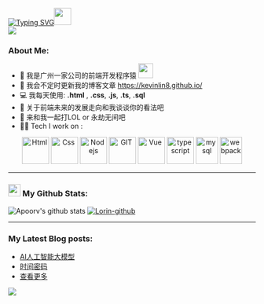 <a href="https://git.io/typing-svg"><img src="https://readme-typing-svg.demolab.com?font=Fira+Code&pause=1000&color=F7881D&random=false&width=435&lines=hey+%E6%88%91%E6%98%AF%E7%A8%8B%E5%BA%8F%E7%8C%BFLinXiao" alt="Typing SVG" /></a></a><img src="https://github.com/TheDudeThatCode/TheDudeThatCode/blob/master/Assets/Hi.gif" width="35" />
</br>
![](https://camo.githubusercontent.com/992babdffd8c74a1502de375fbdf7e4d54773242/68747470733a2f2f6d656469612e67697068792e636f6d2f6d656469612f53576f536b4e36447854737a71494b4571762f67697068792e676966)

###  About Me:
- 🏦 我是广州一家公司的前端开发程序猿 
      <img src="https://media.giphy.com/media/WUlplcMpOCEmTGBtBW/giphy.gif" width="30">
- 📝 我会不定时更新我的博客文章 <https://kevinlin8.github.io/>
- 💻 我每天使用: **.html** , **.css**, **.js**, **.ts**,  **.sql**
- 💬 关于前端未来的发展走向和我谈谈你的看法吧
- 👯 来和我一起打LOL or 永劫无间吧
- 🧑‍💻 Tech I work on :

<p align="center">
      <img src="https://www.vectorlogo.zone/logos/w3_html5/w3_html5-icon.svg" alt="Html" width="55" height="55"/> 
      <img src="https://www.vectorlogo.zone/logos/w3_css/w3_css-icon.svg" alt="Css" width="55" height="55"/>
      <img src="https://www.vectorlogo.zone/logos/nodejs/nodejs-icon.svg" alt="Nodejs" width="55" height="55"/>
      <img src="https://www.vectorlogo.zone/logos/git-scm/git-scm-icon.svg" alt="GIT" width="55" height="55"/> 
      <img src="https://www.vectorlogo.zone/logos/vuejs/vuejs-icon.svg" alt="Vue" width="55" height="55"/>
      <img src="https://www.vectorlogo.zone/logos/typescriptlang/typescriptlang-icon.svg" alt="typescript" width="55" height="55"/>
      <img src="https://www.vectorlogo.zone/logos/mysql/mysql-icon.svg" alt="mysql" width="45" height="55"/>
      <img src="https://www.vectorlogo.zone/logos/js_webpack/js_webpack-icon.svg" alt="webpack" width="45" height="55"/>
</p>

---
### <img src='https://media1.giphy.com/media/du3J3cXyzhj75IOgvA/giphy.gif?cid=ecf05e47x2g034i9pzwtzzsd3xgg2w9nr94t4tflbbgo3008&rid=giphy.gif' width='25' /> My Github Stats:
![Apoorv's github stats](https://github-readme-stats.vercel.app/api?username=KevinLin8&show_icons=true&title_color=ffc857&icon_color=8ac926&text_color=daf7dc&bg_color=151515&hide=issues&count_private=true&include_all_commits=true)
[![Lorin-github](https://github-profile-trophy.vercel.app/?username=KevinLin8)](https://github.com/ryo-ma/github-profile-trophy)

---

### My Latest Blog posts:
- [AI人工智能大模型](http://localhost:4000/2023/11/09/chatwhiz/)
- [时间密码](https://kevinlin8.github.io/2023/10/30/time-password/)
- [查看更多](https://kevinlin8.github.io)


![](https://github.com/TheDudeThatCode/TheDudeThatCode/blob/master/Assets/Mario_Gameplay.gif)
